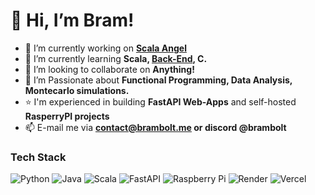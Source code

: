 # 💫 Hi, I’m Bram!
- 🔭 I’m currently working on **[Scala Angel](github.com/bram-bolt)**   
- 🌱 I’m currently learning **Scala, [Back-End](boot.dev), C.**  
- 👯 I’m looking to collaborate on **Anything!**  
- 💜 I’m Passionate about **Functional Programming, Data Analysis, Montecarlo simulations.**  
- ⭐ I'm experienced in building **FastAPI Web-Apps** and self-hosted **RasperryPI projects**
- 📫 E-mail me via **contact@brambolt.me or discord @brambolt**
### Tech Stack
![Python](https://img.shields.io/badge/python-3670A0?style=for-the-badge&logo=python&logoColor=ffdd54)  ![Java](https://img.shields.io/badge/java-%23ED8B00.svg?style=for-the-badge&logo=openjdk&logoColor=white)  ![Scala](https://img.shields.io/badge/scala-%23DC322F.svg?style=for-the-badge&logo=scala&logoColor=white)
![FastAPI](https://img.shields.io/badge/FastAPI-005571?style=for-the-badge&logo=fastapi) ![Raspberry Pi](https://img.shields.io/badge/-RaspberryPi-C51A4A?style=for-the-badge&logo=Raspberry-Pi)
![Render](https://img.shields.io/badge/Render-%46E3B7.svg?style=for-the-badge&logo=render&logoColor=white)  ![Vercel](https://img.shields.io/badge/vercel-%23000000.svg?style=for-the-badge&logo=vercel&logoColor=white)
